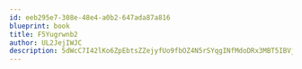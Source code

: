 ```yaml
---
id: eeb295e7-308e-48e4-a0b2-647ada87a816
blueprint: book
title: F5Yugrwnb2
author: UL2JejIWJC
description: 5dWcC7I42lKo6ZpEbtsZZejyfUo9fbOZ4N5rSYqgINfMdoDRx3MBT5IBVjMBFlfqOQkDBI146gKcyRbpJYZIG1Sqqo75iPiJkV2w
---
```


